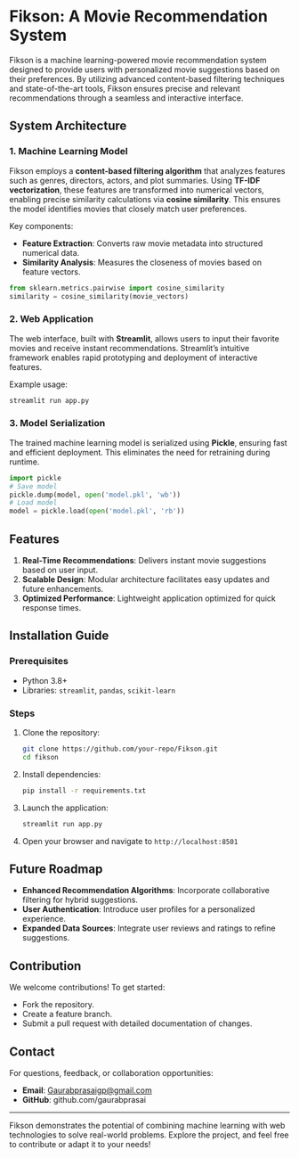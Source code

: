 # Fikson: A Movie Recommendation System

Fikson is a machine learning-powered movie recommendation system designed to provide users with personalized movie suggestions based on their preferences. By utilizing advanced content-based filtering techniques and state-of-the-art tools, Fikson ensures precise and relevant recommendations through a seamless and interactive interface.

## System Architecture

### 1. Machine Learning Model
Fikson employs a **content-based filtering algorithm** that analyzes features such as genres, directors, actors, and plot summaries. Using **TF-IDF vectorization**, these features are transformed into numerical vectors, enabling precise similarity calculations via **cosine similarity**. This ensures the model identifies movies that closely match user preferences.

Key components:
- **Feature Extraction**: Converts raw movie metadata into structured numerical data.
- **Similarity Analysis**: Measures the closeness of movies based on feature vectors.

```python
from sklearn.metrics.pairwise import cosine_similarity
similarity = cosine_similarity(movie_vectors)
```

### 2. Web Application
The web interface, built with **Streamlit**, allows users to input their favorite movies and receive instant recommendations. Streamlit’s intuitive framework enables rapid prototyping and deployment of interactive features.

Example usage:
```bash
streamlit run app.py
```

### 3. Model Serialization
The trained machine learning model is serialized using **Pickle**, ensuring fast and efficient deployment. This eliminates the need for retraining during runtime.

```python
import pickle
# Save model
pickle.dump(model, open('model.pkl', 'wb'))
# Load model
model = pickle.load(open('model.pkl', 'rb'))
```

## Features

1. **Real-Time Recommendations**: Delivers instant movie suggestions based on user input.
2. **Scalable Design**: Modular architecture facilitates easy updates and future enhancements.
3. **Optimized Performance**: Lightweight application optimized for quick response times.

## Installation Guide

### Prerequisites
- Python 3.8+
- Libraries: `streamlit`, `pandas`, `scikit-learn`

### Steps
1. Clone the repository:
   ```bash
   git clone https://github.com/your-repo/Fikson.git
   cd fikson
   ```
2. Install dependencies:
   ```bash
   pip install -r requirements.txt
   ```
3. Launch the application:
   ```bash
   streamlit run app.py
   ```
4. Open your browser and navigate to `http://localhost:8501`

## Future Roadmap

- **Enhanced Recommendation Algorithms**: Incorporate collaborative filtering for hybrid suggestions.
- **User Authentication**: Introduce user profiles for a personalized experience.
- **Expanded Data Sources**: Integrate user reviews and ratings to refine suggestions.

## Contribution
We welcome contributions! To get started:
- Fork the repository.
- Create a feature branch.
- Submit a pull request with detailed documentation of changes.

## Contact
For questions, feedback, or collaboration opportunities:
- **Email**: Gaurabprasaigp@gmail.com
- **GitHub**: github.com/gaurabprasai

---

Fikson demonstrates the potential of combining machine learning with web technologies to solve real-world problems. Explore the project, and feel free to contribute or adapt it to your needs!

